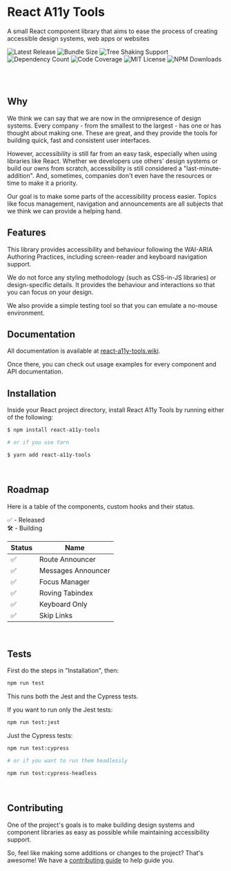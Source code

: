 # React A11y Tools

A small React component library that aims to ease the process of creating accessible design systems, web apps or websites
<br />
<p>
  <img alt="Latest Release" src="https://badgen.net/npm/v/react-a11y-tools"/>
  <img alt="Bundle Size" src="https://badgen.net/bundlephobia/minzip/react-a11y-tools"/>
  <img alt="Tree Shaking Support" src="https://badgen.net/bundlephobia/tree-shaking/react-a11y-tools"/>
  <img alt="Dependency Count" src="https://badgen.net/bundlephobia/dependency-count/react-a11y-tools"/>
  <img alt="Code Coverage" src="https://badgen.net/codecov/c/github/joaotmdias/react-a11y-tools"/>
  <img alt="MIT License" src="https://badgen.net/npm/license/react-a11y-tools"/>
  <img alt="NPM Downloads" src="https://badgen.net/npm/dt/react-a11y-tools"/>
</p>
<br />
<br/>

## Why
We think we can say that we are now in the omnipresence of design systems. Every company - from the smallest to the largest - has one or has thought about making one. These are great, and they provide the tools for building quick, fast and consistent user interfaces.

However, accessibility is still far from an easy task, especially when using libraries like React. Whether we developers use others' design systems or build our owns from scratch, accessibility is still considered a "last-minute-addition". And, sometimes, companies don't even have the resources or time to make it a priority.

Our goal is to make some parts of the accessibility process easier. Topics like focus management, navigation and announcements are all subjects that we think we can provide a helping hand.
<br/>

## Features
This library provides accessibility and behaviour following the WAI-ARIA Authoring Practices, including screen-reader and keyboard navigation support.

We do not force any styling methodology (such as CSS-in-JS libraries) or design-specific details. It provides the behaviour and interactions so that you can focus on your design.

We also provide a simple testing tool so that you can emulate a no-mouse environment.
<br/>

## Documentation
All documentation is available at [react-a11y-tools.wiki](https://react-a11y-tools.wiki).

Once there, you can check out usage examples for every component and API documentation.
<br/>

## Installation
Inside your React project directory, install React A11y Tools by running either of the following:

```sh
$ npm install react-a11y-tools

# or if you use Yarn

$ yarn add react-a11y-tools
```
<br/>

## Roadmap

Here is a table of the components, custom hooks and their status.

✅ - Released<br/>
🛠 - Building<br/>

| Status | Name           |
| ------ | -------------- |
| ✅     | Route Announcer      |
| ✅     | Messages Announcer          |
| ✅     | Focus Manager   |
| ✅     | Roving Tabindex       |
| ✅     | Keyboard Only      |
| ✅     | Skip Links |
<br/>

## Tests
First do the steps in "Installation", then:

```sh
npm run test
```

This runs both the Jest and the Cypress tests.

If you want to run only the Jest tests:

```sh
npm run test:jest
```

Just the Cypress tests:
```sh
npm run test:cypress

# or if you want to run them headlessly

npm run test:cypress-headless
```
<br/>

## Contributing
One of the project's goals is to make building design systems and component libraries as easy as possible while maintaining accessibility support.

So, feel like making some additions or changes to the project? That's awesome! We have a
[contributing guide](./CONTRIBUTING.md) to help guide you.
